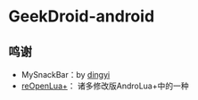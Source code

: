 # GeekDroid-android

## 鸣谢
- MySnackBar：by [dingyi](https://github.com/dingyi222666)
- [reOpenLua+](https://github.com/daisukiKaffuChino/reOpenLua-Open-Source)：
诸多修改版AndroLua+中的一种
